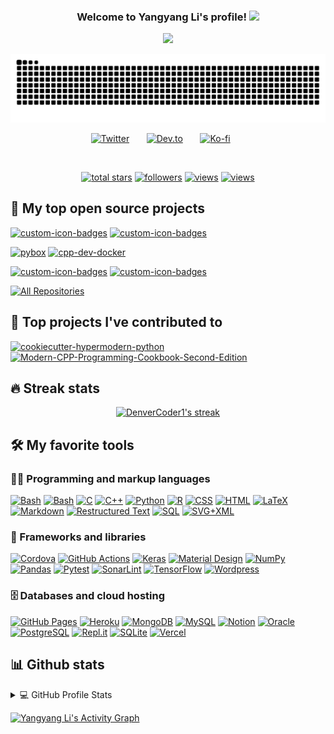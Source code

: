 <h3 align="center">
  Welcome to Yangyang Li's profile!
  <img src="https://media.giphy.com/media/hvRJCLFzcasrR4ia7z/giphy.gif" width="28">
</h3>


<!-- Typing SVG by DenverCoder1 - https://github.com/DenverCoder1/readme-typing-svg -->
<p align="center">
  <a href="https://github.com/DenverCoder1/readme-typing-svg"><img src="https://readme-typing-svg.herokuapp.com?font=New+Roman+Times&size=22&color=6AF738&center=true&vCenter=true&width=440&height=45&lines=Ph.D.+In+Bioinformatics;Experienced+Algorithm+Development;Focus+on+Deep+Learning+Application;Always+Learning+!">
</a>
</p>



<p align="center">
  <picture>
  <source media="(prefers-color-scheme: dark)" srcset="https://raw.githubusercontent.com/cauliyang/cauliyang/output/github-contribution-grid-snake-dark.svg">
  <source media="(prefers-color-scheme: light)" srcset="https://raw.githubusercontent.com/cauliyang/cauliyang/output/github-contribution-grid-snake.svg">
  <img alt="github contribution grid snake animation" src="https://raw.githubusercontent.com/cauliyang/cauliyang/output/github-contribution-grid-snake.svg">
 </picture>
</p>


 
<!-- Social icons section -->
<p align="center">
  <a href="https://twitter.com/yangyangliz5"><img width="32px" alt="Twitter" title="Twitter" src="https://i.imgur.com/OXZM1L6.png"/></a>
  &#8287;&#8287;&#8287;&#8287;&#8287;
  <a href="https://dev.to/cauliyang"><img width="32px" alt="Dev.to" title="DenverCoder1 Dev.to" src="https://i.imgur.com/mVm29vK.png"></a>
  &#8287;&#8287;&#8287;&#8287;&#8287;
  <a href="https://ko-fi.com/yangyangli"><img width="32px" alt="Ko-fi" title="Buy me a coffee" src="https://i.imgur.com/PpLeD3K.png"/></a>
  &#8287;&#8287;&#8287;&#8287;&#8287;
 </p>

<br/>

<!-- Social badges section -->
<!-- Badges with custom icons - https://github.com/DenverCoder1/custom-icon-badges -->
<!-- YouTube stats - https://github.com/DenverCoder1/github-readme-youtube-stats -->
<!-- View counter - https://github.com/DenverCoder1/Simple-View-Counter -->
<!-- Star counter - https://github.com/idealclover/GitHub-Star-Counter -->
<p align="center">
  <a href="https://github.com/cauliyang?tab=repositories&sort=stargazers">
    <img alt="total stars" title="Total stars on GitHub" src="https://custom-icon-badges.herokuapp.com/badge/dynamic/json?logo=star&color=55960c&labelColor=488207&label=Stars&style=for-the-badge&query=%24.stars&url=https://api.github-star-counter.workers.dev/user/cauliyang"/></a>
  <a href="https://github.com/cauliyang?tab=followers">
    <img alt="followers" title="Follow me on Github" src="https://custom-icon-badges.herokuapp.com/github/followers/cauliyang?color=236ad3&labelColor=1155ba&style=for-the-badge&logo=person-add&label=Follow&logoColor=white"/></a>
  <a href="https://yangyangli.top/">
    <img alt="views" title="GitHub profile views" src="https://img.shields.io/badge/Blog-16-green?style=for-the-badge&logo=Hugo"/></a>
  
   <a href="https://github.com/cauliyang">
    <img alt="views" title="GitHub profile views" src="https://komarev.com/ghpvc/?username=cauliyang&style=for-the-badge"/></a>

</p>

## 📘 My top open source projects

<!-- Repo info cards - https://github.com/anuraghazra/github-readme-stats -->
<!-- Small repo cards (fork) - https://github.com/DenverCoder1/github-readme-stats -->
<p align="left">
   <a href="https://github.com/cauliyang/coitrees"><img width="282" src="https://denvercoder1-github-readme-stats.vercel.app/api/pin?username=cauliyang&repo=coitrees&theme=react&bg_color=1F222E&title_color=F85D7F&icon_color=F8D866&hide_border=true&show_icons=false" alt="custom-icon-badges"></a>
<a href="https://github.com/cauliyang/ChatResearch"><img width="282" src="https://denvercoder1-github-readme-stats.vercel.app/api/pin?username=cauliyang&repo=ChatResearch&theme=react&bg_color=1F222E&title_color=F85D7F&icon_color=F8D866&hide_border=true&show_icons=false" alt="custom-icon-badges"></a>
  
  <a href="https://github.com/cauliyang/pybox"><img width="282" src="https://denvercoder1-github-readme-stats.vercel.app/api/pin/?username=cauliyang&repo=pybox&theme=react&bg_color=1F222E&title_color=F85D7F&icon_color=F8D866&hide_border=true&show_icons=false" alt="pybox"></a>
  <a href="https://github.com/cauliyang/Complete-Striped-Smith-Waterman-Library"><img width="282" src="https://denvercoder1-github-readme-stats.vercel.app/api/pin/?username=cauliyang&repo=Complete-Striped-Smith-Waterman-Library&hide_border=true&bg_color=1F222E&title_color=F85D7F&icon_color=F8D866&theme=react&show_icons=false" alt="cpp-dev-docker"></a>


  
<a href="https://github.com/ylab-hi/BINARY"><img width="282" src="https://denvercoder1-github-readme-stats.vercel.app/api/pin?username=ylab-hi&repo=BINARY&theme=react&bg_color=1F222E&title_color=F85D7F&icon_color=F8D866&hide_border=true&show_icons=false" alt="custom-icon-badges"></a>
<a href="https://github.com/cauliyang/boss"><img width="282" src="https://denvercoder1-github-readme-stats.vercel.app/api/pin?username=cauliyang&repo=boss&theme=react&bg_color=1F222E&title_color=F85D7F&icon_color=F8D866&hide_border=true&show_icons=false" alt="custom-icon-badges"></a>
 


  
</p>

<p align="left">
  <a href="https://github.com/cauliyang?tab=repositories&sort=stargazers"><img alt="All Repositories" title="All Repositories" src="https://custom-icon-badges.herokuapp.com/badge/-All%20Repos-2962FF?style=for-the-badge&logoColor=white&logo=repo"/></a>
</p>

## 📕 Top projects I've contributed to

<!-- Repo info cards - https://github.com/anuraghazra/github-readme-stats -->
<!-- Small repo cards (fork) - https://github.com/DenverCoder1/github-readme-stats -->
<p align="left">
  <a href="https://github.com/cjolowicz/cookiecutter-hypermodern-python"><img width="280" src="https://denvercoder1-github-readme-stats.vercel.app/api/pin/?username=cjolowicz&repo=cookiecutter-hypermodern-python&theme=react&bg_color=1F222E&title_color=F85D7F&icon_color=F8D866&hide_border=true&show_icons=false" alt="cookiecutter-hypermodern-python"></a> 
 <a href="https://github.com/PacktPublishing/Modern-CPP-Programming-Cookbook-Second-Edition"><img width="280" src="https://denvercoder1-github-readme-stats.vercel.app/api/pin/?username=PacktPublishing&repo=Modern-CPP-Programming-Cookbook-Second-Edition&theme=react&bg_color=1F222E&title_color=F85D7F&icon_color=F8D866&hide_border=true&show_icons=false" alt="Modern-CPP-Programming-Cookbook-Second-Edition"></a>
    
</p>


## 🔥 Streak stats

<!-- GitHub Readme Streak Stats - https://github.com/DenverCoder1/github-readme-streak-stats -->
<p align="center">
  <a href="https://github.com/DenverCoder1/github-readme-streak-stats">
    <img title="🔥 Get streak stats for your profile at git.io/streak-stats" alt="DenverCoder1's streak" src="https://github-readme-streak-stats.herokuapp.com/?user=cauliyang&theme=monokai-metallian&hide_border=true"/>
  </a>
</p>

<!-- Some badges are from https://github.com/Ileriayo/markdown-badges -->

## 🛠️ My favorite tools

### 👨‍💻 Programming and markup languages

<p>
<!--     <a href="https://github.com/search?q=user%3ADenverCoder1+language%3Aassembly"><img alt="MIPS Assembly" src="https://custom-icon-badges.herokuapp.com/badge/Assembly-525252.svg?logo=asm-hex&logoColor=white"></a> -->
    <a href="https://github.com/search?q=user%3ADenverCoder1+language%3Abash"><img alt="Bash" src="https://img.shields.io/badge/Bash-121011.svg?logo=gnu-bash&logoColor=white"></a>
      <a href="https://github.com/search?q=user%3ADenverCoder1+language%3Abash"><img alt="Bash" src="https://img.shields.io/badge/Rust-000000?&logo=rust&logoColor=red"></a>
    <a href="https://github.com/search?q=user%3ADenverCoder1+language%3Ac"><img alt="C" src="https://custom-icon-badges.herokuapp.com/badge/C-03599C.svg?logo=c-in-hexagon&logoColor=white"></a>
    <a href="https://github.com/search?q=user%3ADenverCoder1+language%3Acpp"><img alt="C++" src="https://custom-icon-badges.herokuapp.com/badge/C++-9C033A.svg?logo=cpp2&logoColor=white"></a>
        <a href="https://github.com/search?q=user%3ADenverCoder1+language%3Apython"><img alt="Python" src="https://img.shields.io/badge/Python-14354C.svg?logo=python&logoColor=white"></a>
    <a href="https://github.com/search?q=user%3ADenverCoder1+language%3Ar"><img alt="R" src="https://img.shields.io/badge/R-276DC3.svg?logo=r&logoColor=white"></a>
    <a href="https://github.com/search?q=user%3ADenverCoder1+language%3Acss"><img alt="CSS" src="https://img.shields.io/badge/CSS-1572B6.svg?logo=css3&logoColor=white"></a>
    <a href="https://github.com/search?q=user%3ADenverCoder1+language%3Ahtml"><img alt="HTML" src="https://img.shields.io/badge/HTML-E34F26.svg?logo=html5&logoColor=white"></a>
    <a href="https://github.com/search?q=user%3ADenverCoder1+language%3Atex"><img alt="LaTeX" src="https://img.shields.io/badge/LaTeX-008080.svg?logo=LaTeX&logoColor=white"></a>
    <a href="https://github.com/search?q=user%3ADenverCoder1+language%3Amarkdown"><img alt="Markdown" src="https://img.shields.io/badge/Markdown-000000.svg?logo=markdown&logoColor=white"></a>
    <a href="https://github.com/search?q=user%3ADenverCoder1+language%3Arst"><img alt="Restructured Text" src="https://img.shields.io/badge/Restructured Text-3a4148.svg?logo=readthedocs&logoColor=white"></a>
    <a href="https://github.com/search?q=user%3ADenverCoder1+language%3Asql"><img alt="SQL" src="https://custom-icon-badges.herokuapp.com/badge/SQL-025E8C.svg?logo=database&logoColor=white"></a>
    <a href="https://github.com/search?q=user%3ADenverCoder1+language%3Asvg"><img alt="SVG+XML" src="https://img.shields.io/badge/SVG%2BXML-e0982c.svg?logo=svg&logoColor=white"></a>
</p>

### 🧰 Frameworks and libraries

<p>
    <a href="#"><img alt="Cordova" src="https://img.shields.io/badge/PyTorch-EE4C2C?&logo=PyTorch&logoColor=white"></a>
    <a href="#"><img alt="GitHub Actions" src="https://img.shields.io/badge/GitHub%20Actions-2671E5.svg?logo=github%20actions&logoColor=white"></a>
    <a href="#"><img alt="Keras" src="https://img.shields.io/badge/Keras-D00000.svg?logo=Keras&logoColor=white"></a>
    <a href="#"><img alt="Material Design" src="https://img.shields.io/badge/Material%20Design-0081CB.svg?logo=material-design&logoColor=white"></a>
    <a href="#"><img alt="NumPy" src="https://img.shields.io/badge/Numpy-013243.svg?logo=numpy&logoColor=white"></a>
    <a href="#"><img alt="Pandas" src="https://img.shields.io/badge/Pandas-150458.svg?logo=pandas&logoColor=white"></a>
    <a href="#"><img alt="Pytest" src="https://img.shields.io/badge/Pytest-0A9EDC.svg?logo=pytest&logoColor=white"></a>
    <a href="#"><img alt="SonarLint" src="https://img.shields.io/badge/-SonarLint-CB2029?logo=sonarlint&logoColor=white"></a>
    <a href="#"><img alt="TensorFlow" src="https://img.shields.io/badge/TensorFlow-FF6F00.svg?logo=TensorFlow&logoColor=white"></a>
    <a href="#"><img alt="Wordpress" src="https://img.shields.io/badge/Wordpress-21759B?logo=wordpress&logoColor=white"></a>
</p>

### 🗄️ Databases and cloud hosting

<p>
    <a href="#"><img alt="GitHub Pages" src="https://img.shields.io/badge/GitHub%20Pages-327FC7.svg?logo=github&logoColor=white"></a>
    <a href="#"><img alt="Heroku" src="https://img.shields.io/badge/Heroku-430098.svg?logo=heroku&logoColor=white"></a>
    <a href="#"><img alt="MongoDB" src ="https://img.shields.io/badge/MongoDB-4ea94b.svg?logo=mongodb&logoColor=white"></a>
    <a href="#"><img alt="MySQL" src="https://img.shields.io/badge/MySQL-00f.svg?logo=mysql&logoColor=white"></a>
    <a href="#"><img alt="Notion" src="https://img.shields.io/badge/Notion-010101.svg?logo=notion&logoColor=white"></a>
    <a href="#"><img alt="Oracle" src ="https://img.shields.io/badge/Oracle-F00000.svg?logo=oracle&logoColor=white"></a>
    <a href="#"><img alt="PostgreSQL" src ="https://img.shields.io/badge/PostgreSQL-316192.svg?logo=postgresql&logoColor=white"></a>
    <a href="#"><img alt="Repl.it" src="https://img.shields.io/badge/Repl.it-0D101E.svg?logo=Replit&logoColor=white"></a>
    <a href="#"><img alt="SQLite" src ="https://img.shields.io/badge/SQLite-07405e.svg?logo=sqlite&logoColor=white"></a>
    <a href="#"><img alt="Vercel" src="https://img.shields.io/badge/Vercel-000000.svg?logo=vercel&logoColor=white"></a>
</p>


## 📊 Github stats

<!-- https://github.com/anuraghazra/github-readme-stats -->
<details> 
  <summary>💻 GitHub Profile Stats</summary>
  <br/>
    <a href="https://github.com/anuraghazra/github-readme-stats"><img alt="Yangyang Li's Github Stats" src="https://denvercoder1-github-readme-stats.vercel.app/api/?username=cauliyang&show_icons=true&count_private=true&theme=react&hide_border=true&bg_color=1F222E&title_color=F85D7F&icon_color=F8D866" height="192px"/></a>
  <a href="https://github.com/anuraghazra/github-readme-stats"><img alt="Yangyang Li's Top Languages" src="https://github-readme-stats.vercel.app/api/top-langs/?username=cauliyang&langs_count=8&layout=compact&theme=react&hide_border=true&bg_color=1F222E&title_color=F85D7F&icon_color=F8D866&hide=Jupyter%20Notebook" height="192px"/></a>
  <br/>
  <b>Note:</b> Top languages is only a metric of the languages my public code consists of and doesn't reflect experience or skill level.
</details>



<!--START_SECTION:activity-->



<!--END_SECTION:activity-->



<!-- https://github.com/ashutosh00710/github-readme-activity-graph -->
<a href="https://github.com/ashutosh00710/github-readme-activity-graph"><img alt="Yangyang Li's Activity Graph" src="https://github-readme-activity-graph.cyclic.app/graph?username=cauliyang&theme=tokyo-night" /></a>
